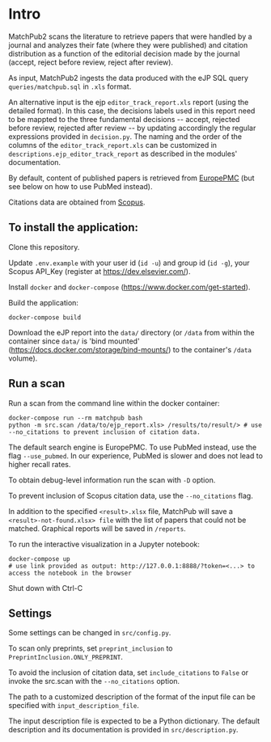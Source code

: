 # Intro

MatchPub2 scans the literature to retrieve papers that were handled by a journal and analyzes their fate (where they were published) and citation distribution as a function of the editorial decision made by the journal (accept, reject before review, reject after review).

As input, MatchPub2 ingests the data produced with the eJP SQL query `queries/matchpub.sql` in `.xls` format.

An alternative input is the ejp `editor_track_report.xls` report (using the detailed format). In this case, the decisions labels used in this report need to be mappted to the three fundamental decisions -- accept, rejected before review, rejected after review -- by updating accordingly the regular expressions provided in `decision.py`. The naming and the order of the columns of the `editor_track_report.xls` can be customized in `descriptions.ejp_editor_track_report` as described in the modules' documentation.

By default, content of published papers is retrieved from [EuropePMC](http://europepmc.org/) (but see below on how to use PubMed instead).

Citations data are obtained from [Scopus](https://www.elsevier.com/solutions/scopus).

## To install the application:

Clone this repository.

Update `.env.example` with your user id (`id -u`) and group id (`id -g`), your Scopus API_Key (register at https://dev.elsevier.com/).

Install `docker` and `docker-compose` (https://www.docker.com/get-started).

Build the application:

    docker-compose build

Download the eJP report into the `data/` directory (or `/data` from within the container since `data/` is 'bind mounted' (https://docs.docker.com/storage/bind-mounts/) to the container's `/data` volume).

## Run a scan

Run a scan from the command line within the docker container:

    docker-compose run --rm matchpub bash
    python -m src.scan /data/to/ejp_report.xls> /results/to/result/> # use --no_citations to prevent inclusion of citation data.

The default search engine is EuropePMC. To use PubMed instead, use the flag `--use_pubmed`. In our experience, PubMed is slower and does not lead to higher recall rates.

To obtain debug-level information run the scan with `-D` option.

To prevent inclusion of Scopus citation data, use the `--no_citations` flag.

In addition to the specified `<result>.xlsx` file, MatchPub will save a `<result>-not-found.xlsx> file` with the list of papers that could not be matched. Graphical reports will be saved in `/reports`.

To run the interactive visualization in a Jupyter notebook:

    docker-compose up
    # use link provided as output: http://127.0.0.1:8888/?token=<...> to access the notebook in the browser

Shut down with Ctrl-C

## Settings

Some settings can be changed in `src/config.py`. 

To scan only preprints, set `preprint_inclusion` to `PreprintInclusion.ONLY_PREPRINT`.

To avoid the inclusion of citation data, set `include_citations` to `False` or invoke the src.scan with the `--no_citations` option.

The path to a customized description of the format of the input file can be specified with `input_description_file`.

The input description file is expected to be a Python dictionary. The default description and its documentation is provided in `src/description.py`.


